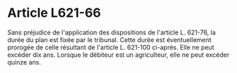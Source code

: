 # Article L621-66

Sans préjudice de l'application des dispositions de l'article L. 621-76, la durée du plan est fixée par le tribunal. Cette durée est éventuellement prorogée de celle résultant de l'article L. 621-100 ci-après. Elle ne peut excéder dix ans. Lorsque le débiteur est un agriculteur, elle ne peut excéder quinze ans.